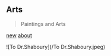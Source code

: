 ## Arts
> Paintings and Arts

[new](new.html)
[about](about.md)

![To Dr.Shaboury](/To Dr.Shaboury.jpeg)
